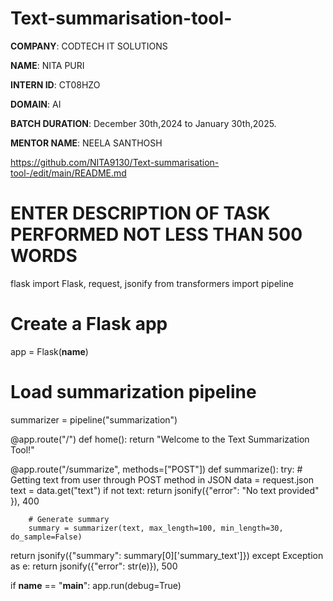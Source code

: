 # Text-summarisation-tool-

**COMPANY**: CODTECH IT SOLUTIONS 

**NAME**: NITA PURI

**INTERN ID**: CT08HZO

**DOMAIN**: AI

**BATCH DURATION**: December 30th,2024 to January 30th,2025.

**MENTOR NAME**: NEELA SANTHOSH

https://github.com/NITA9130/Text-summarisation-tool-/edit/main/README.md


# ENTER DESCRIPTION OF TASK PERFORMED NOT LESS THAN 500 WORDS
flask import Flask, request, jsonify
from transformers import pipeline

# Create a Flask app
app = Flask(__name__)

# Load summarization pipeline
summarizer = pipeline("summarization")

@app.route("/")
def home():
    return "Welcome to the Text Summarization Tool!"

@app.route("/summarize", methods=["POST"])
def summarize():
    try:
        # Getting text from user through POST method in JSON
        data = request.json
text = data.get(\"text")
        if not text:
            return jsonify({\"error\": "No text provided" }), 400

        # Generate summary
        summary = summarizer(text, max_length=100, min_length=30, do_sample=False)
return jsonify({"summary": summary[0]['summary_text']})
    except Exception as e:
        return jsonify({"error": str(e)}), 500

if __name__ == "__main__":
    app.run(debug=True)
